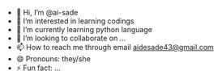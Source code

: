 - 👋 Hi, I’m @ai-sade
- 👀 I’m interested in learning codings
- 🌱 I’m currently learning python language 
- 💞️ I’m looking to collaborate on ...
- 📫 How to reach me through email aidesade43@gmail.com
- 😄 Pronouns: they/she
- ⚡ Fun fact: ...

<!---
ai-sade/ai-sade is a ✨ special ✨ repository because its `README.md` (this file) appears on your GitHub profile.
You can click the Preview link to take a look at your changes.
--->
